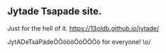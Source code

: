 
## Jytade Tsapade site.

Just for the hell of it.
https://13oldb.github.io/jytade/

JytADeTsäPädeÖÖöööÖöÖÖÖö for everyone! \o/
